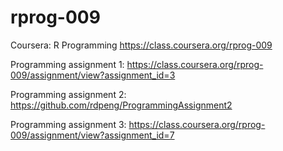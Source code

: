 rprog-009
=========
Coursera: R Programming
https://class.coursera.org/rprog-009

Programming assignment 1:
https://class.coursera.org/rprog-009/assignment/view?assignment_id=3

Programming assignment 2:
https://github.com/rdpeng/ProgrammingAssignment2 

Programming assignment 3:
https://class.coursera.org/rprog-009/assignment/view?assignment_id=7
